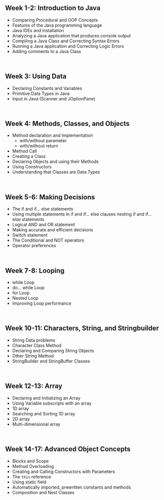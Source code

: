 ## Week 1-2: Introduction to Java
- Comparing Procedural and OOP Concepts
- Features of the Java programming language
- Java IDEs and installation
- Analyzing a Java application that produces console output
- Compiling a Java Class and Correcting Syntax Errors
- Running a Java application and Correcting Logic Errors
- Adding comments to a Java Class

<br>

## Week 3: Using Data
- Declaring Constants and Variables
- Primitive Data Types in Java
- Input in Java (Scanner and JOptionPane)

<br>

## Week 4: Methods, Classes, and Objects
- Method declaration and Implementation
	- with/without parameter
	- with/without return
- Method Call
- Creating a Class
- Declaring Objects and using their Methods
- Using Constructors
- Understanding that Classes are Data Types

<br>

## Week 5-6: Making Decisions
- The if and if... else statements
- Using multiple statements in if and if... else clauses nesting if and if... else statements
- Logical AND and OR statement
- Making accurate and efficient decisions
- Switch statement
- The Conditional and NOT operators 
- Operator preferences

<br>

## Week 7-8: Looping
- while Loop
- do... while Loop
- for Loop
- Nested Loop
- Improving Loop performance

<br>

## Week 10-11: Characters, String, and Stringbuilder
- String Data problems
- Character Class Method
- Declaring and Comparing String Objects
- Other String Method
- StringBuilder and StringBuffer Classes

<br>

## Week 12-13: Array
- Declaring and Initializing an Array
- Using Variable subscripts with an array
- 1D array
- Searching and Sorting 1D array
- 2D array
- Multi-dimensional array

<br>

## Week 14-17: Advanced Object Concepts
- Blocks and Scope
- Method Overloading
- Creating and Calling Constructors with Parameters
- The `this` reference
- Using static field
- Automatically imported, prewritten constants and methods
- Composition and Nest Classes